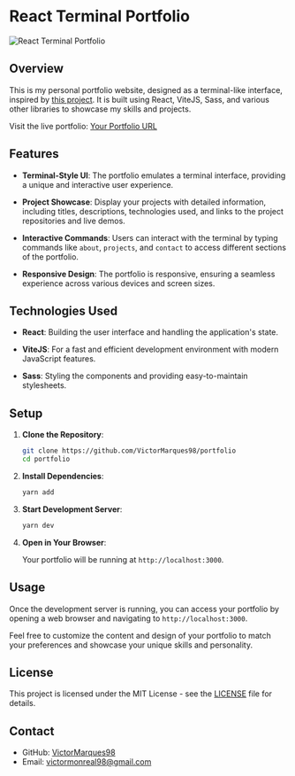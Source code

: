 # React Terminal Portfolio

![React Terminal Portfolio](https://github.com/VictorMarques98/portfolio/assets/61996122/7cd2f11b-5e48-4b0c-84ea-53636d8d98bc)

## Overview

This is my personal portfolio website, designed as a terminal-like interface, inspired by [this project](https://www.figma.com/file/YwnwJxWgD5nK75dXwmFQDK/Portfolio-for-Developers-(Copy)?type=design&node-id=0-1&mode=design). It is built using React, ViteJS, Sass, and various other libraries to showcase my skills and projects.

Visit the live portfolio: [Your Portfolio URL](https://your-portfolio-url.com)

## Features

- **Terminal-Style UI**: The portfolio emulates a terminal interface, providing a unique and interactive user experience.

- **Project Showcase**: Display your projects with detailed information, including titles, descriptions, technologies used, and links to the project repositories and live demos.

- **Interactive Commands**: Users can interact with the terminal by typing commands like `about`, `projects`, and `contact` to access different sections of the portfolio.

- **Responsive Design**: The portfolio is responsive, ensuring a seamless experience across various devices and screen sizes.

## Technologies Used

- **React**: Building the user interface and handling the application's state.

- **ViteJS**: For a fast and efficient development environment with modern JavaScript features.

- **Sass**: Styling the components and providing easy-to-maintain stylesheets.

## Setup

1. **Clone the Repository**:

   ```bash
   git clone https://github.com/VictorMarques98/portfolio
   cd portfolio
   ```

2. **Install Dependencies**:

   ```bash
   yarn add
   ```

3. **Start Development Server**:

   ```bash
   yarn dev
   ```

4. **Open in Your Browser**:

   Your portfolio will be running at `http://localhost:3000`.

## Usage

Once the development server is running, you can access your portfolio by opening a web browser and navigating to `http://localhost:3000`.

Feel free to customize the content and design of your portfolio to match your preferences and showcase your unique skills and personality.

## License

This project is licensed under the MIT License - see the [LICENSE](LICENSE) file for details.

## Contact

- GitHub: [VictorMarques98](https://github.com/VictorMarques98)
- Email: [victormonreal98@gmail.com](mailto:victormonreal98@gmail.com)
